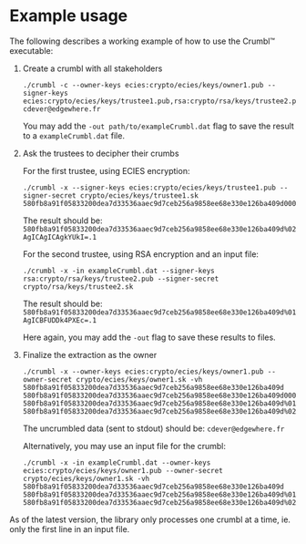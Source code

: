 # Example usage

The following describes a working example of how to use the Crumbl&trade; executable:

1. Create a crumbl with all stakeholders

    ```
    ./crumbl -c --owner-keys ecies:crypto/ecies/keys/owner1.pub --signer-keys ecies:crypto/ecies/keys/trustee1.pub,rsa:crypto/rsa/keys/trustee2.pub cdever@edgewhere.fr
    ```
    You may add the `-out path/to/exampleCrumbl.dat` flag to save the result to a `exampleCrumbl.dat` file.

2. Ask the trustees to decipher their crumbs

    For the first trustee, using ECIES encryption:
    ```
    ./crumbl -x --signer-keys ecies:crypto/ecies/keys/trustee1.pub --signer-secret crypto/ecies/keys/trustee1.sk 580fb8a91f05833200dea7d33536aaec9d7ceb256a9858ee68e330e126ba409d0000a8BIHuhYKKUwPqFY+e1TpnJUhCva9EghtLvl9W7B1i5HKW7s7eXOMlfmKqJUHIj4MuuYvJmI8ptva6ijVjAHH7QpvhIM8uWCNHqj04Tr/mtK78jz3E8OIflc4FXpsbQj12C6GH8p7Lv6d6l14pPecSLVgcQ/ovsPFnC3fKJw==010158D2M61pYiQBspzGLzsUpAmjIIsjHtmMH/5orCf/due6JSUSzOJCqNCm/rs+wbd4VHXijTRxbFADTUDoUy3nv4IJyUnFsXwUFB4a3mvx9HO9i47+0IgRkpDoxRvDBdHxVVlvBVR37ld3eZDKeAn69IdGkhkxOb9HBb4xzux3u1dgBvbtpw+6toNV5z3LWgM+c0NRNtRjKNMAR5QBH8bYOCQjAfWeTlZS83Q5cB6KeaAQOmRx+8+5oU6jzX6tcw98K2ivl8r6BU+rhSLaxzD2SCAqhY+LDXtObtTUQNVulJMqU6cpWh0AwqZ21yqkMvB8PqVqxAmi/a9Yy5mwHtRj3jHg==0200a8BFp7WtWEW3zJzXCvwRXneYhqYGIBNhm4tyBVmPDI+WN/DNGj4pYRAuvljIBCZZU4IG+EHIvi82FEjR991h6+ZNYBP0WpLRwvITwfzb0gbz3fgDKnCVUjasZjlapQrQ51Um8IYImFggUGOFPm1sZys0QfSBcHisKDpP5nKA==.1
    ```
    The result should be: `580fb8a91f05833200dea7d33536aaec9d7ceb256a9858ee68e330e126ba409d%02AgICAgICAgkYUkI=.1`

    For the second trustee, using RSA encryption and an input file:
    ```
    ./crumbl -x -in exampleCrumbl.dat --signer-keys rsa:crypto/rsa/keys/trustee2.pub --signer-secret crypto/rsa/keys/trustee2.sk
    ```
    The result should be: `580fb8a91f05833200dea7d33536aaec9d7ceb256a9858ee68e330e126ba409d%01AgICBFUDDk4PXEc=.1`

    Here again, you may add the `-out` flag to save these results to files.

3. Finalize the extraction as the owner

    ```
    ./crumbl -x --owner-keys ecies:crypto/ecies/keys/owner1.pub --owner-secret crypto/ecies/keys/owner1.sk -vh 580fb8a91f05833200dea7d33536aaec9d7ceb256a9858ee68e330e126ba409d 580fb8a91f05833200dea7d33536aaec9d7ceb256a9858ee68e330e126ba409d0000a8BIHuhYKKUwPqFY+e1TpnJUhCva9EghtLvl9W7B1i5HKW7s7eXOMlfmKqJUHIj4MuuYvJmI8ptva6ijVjAHH7QpvhIM8uWCNHqj04Tr/mtK78jz3E8OIflc4FXpsbQj12C6GH8p7Lv6d6l14pPecSLVgcQ/ovsPFnC3fKJw==010158D2M61pYiQBspzGLzsUpAmjIIsjHtmMH/5orCf/due6JSUSzOJCqNCm/rs+wbd4VHXijTRxbFADTUDoUy3nv4IJyUnFsXwUFB4a3mvx9HO9i47+0IgRkpDoxRvDBdHxVVlvBVR37ld3eZDKeAn69IdGkhkxOb9HBb4xzux3u1dgBvbtpw+6toNV5z3LWgM+c0NRNtRjKNMAR5QBH8bYOCQjAfWeTlZS83Q5cB6KeaAQOmRx+8+5oU6jzX6tcw98K2ivl8r6BU+rhSLaxzD2SCAqhY+LDXtObtTUQNVulJMqU6cpWh0AwqZ21yqkMvB8PqVqxAmi/a9Yy5mwHtRj3jHg==0200a8BFp7WtWEW3zJzXCvwRXneYhqYGIBNhm4tyBVmPDI+WN/DNGj4pYRAuvljIBCZZU4IG+EHIvi82FEjR991h6+ZNYBP0WpLRwvITwfzb0gbz3fgDKnCVUjasZjlapQrQ51Um8IYImFggUGOFPm1sZys0QfSBcHisKDpP5nKA==.1 580fb8a91f05833200dea7d33536aaec9d7ceb256a9858ee68e330e126ba409d%01AgICBFUDDk4PXEc=.1 580fb8a91f05833200dea7d33536aaec9d7ceb256a9858ee68e330e126ba409d%02AgICAgICAgkYUkI=.1
    ```
    The uncrumbled data (sent to stdout) should be: `cdever@edgewhere.fr`

    Alternatively, you may use an input file for the crumbl:
     ```
    ./crumbl -x -in exampleCrumbl.dat --owner-keys ecies:crypto/ecies/keys/owner1.pub --owner-secret crypto/ecies/keys/owner1.sk -vh 580fb8a91f05833200dea7d33536aaec9d7ceb256a9858ee68e330e126ba409d 580fb8a91f05833200dea7d33536aaec9d7ceb256a9858ee68e330e126ba409d%01AgICBFUDDk4PXEc=.1 580fb8a91f05833200dea7d33536aaec9d7ceb256a9858ee68e330e126ba409d%02AgICAgICAgkYUkI=.1
    ```

As of the latest version, the library only processes one crumbl at a time, ie. only the first line in an input file.